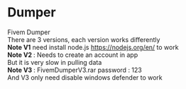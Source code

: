 # Dumper
Fivem Dumper
<br />
There are 3 versions, each version works differently
<br />
<b>Note V1</b> need install node.js https://nodejs.org/en/ to work
<br />
<b>Note V2 </b>: Needs to create an account in app
<br />
But it is very slow in pulling data
<br />
<b>Note V3 </b> : FivemDumperV3.rar password : 123
<br />
And V3 only need disable windows defender to work 
